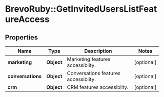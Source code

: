 # BrevoRuby::GetInvitedUsersListFeatureAccess

## Properties
Name | Type | Description | Notes
------------ | ------------- | ------------- | -------------
**marketing** | **Object** | Marketing features accessiblity. | [optional] 
**conversations** | **Object** | Conversations features accessiblity. | [optional] 
**crm** | **Object** | CRM features accessiblity. | [optional] 


